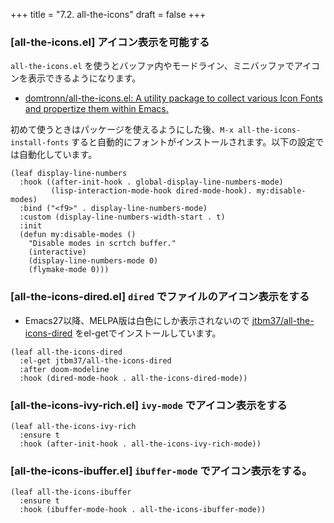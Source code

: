 +++
title = "7.2. all-the-icons"
draft = false
+++
### [all-the-icons.el] アイコン表示を可能する
`all-the-icons.el` を使うとバッファ内やモードライン、ミニバッファでアイコンを表示できるようになります。

* [domtronn/all-the-icons.el: A utility package to collect various Icon Fonts and propertize them within Emacs.](https://github.com/domtronn/all-the-icons.el)

初めて使うときはパッケージを使えるようにした後、`M-x all-the-icons-install-fonts` すると自動的にフォントがインストールされます。以下の設定では自動化しています。

```emacs-lisp
(leaf display-line-numbers
  :hook ((after-init-hook . global-display-line-numbers-mode)
		 (lisp-interaction-mode-hook dired-mode-hook). my:disable-modes)
  :bind ("<f9>" . display-line-numbers-mode)
  :custom (display-line-numbers-width-start . t)
  :init
  (defun my:disable-modes ()
	"Disable modes in scrtch buffer."
	(interactive)
	(display-line-numbers-mode 0)
	(flymake-mode 0)))
```
### [all-the-icons-dired.el] `dired` でファイルのアイコン表示をする


* Emacs27以降、MELPA版は白色にしか表示されないので [jtbm37/all-the-icons-dired](https://github.com/jtbm37/all-the-icons-dired) をel-getでインストールしています。
```elisp
(leaf all-the-icons-dired
  :el-get jtbm37/all-the-icons-dired
  :after doom-modeline
  :hook (dired-mode-hook . all-the-icons-dired-mode))
```
### [all-the-icons-ivy-rich.el] `ivy-mode` でアイコン表示をする

```elisp
(leaf all-the-icons-ivy-rich
  :ensure t
  :hook (after-init-hook . all-the-icons-ivy-rich-mode))
```

### [all-the-icons-ibuffer.el] `ibuffer-mode` でアイコン表示をする。

```elisp
(leaf all-the-icons-ibuffer
  :ensure t
  :hook (ibuffer-mode-hook . all-the-icons-ibuffer-mode))
```
